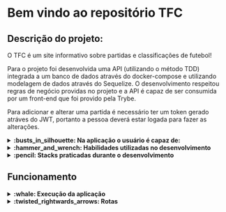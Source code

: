 # Bem vindo ao repositório TFC

## Descrição do projeto:

O TFC é um site informativo sobre partidas e classificações de futebol!

Para o projeto foi desenvolvida uma API (utilizando o método TDD) integrada a um banco de dados através do docker-compose e utilizando modelagem de dados através do Sequelize. O desenvolvimento respeitou regras de negócio providas no projeto e a API é capaz de ser consumida por um front-end que foi provido pela Trybe.

Para adicionar e alterar uma partida é necessário ter um token gerado atráves do JWT, portanto a pessoa deverá estar logada para fazer as alterações.

<details>
  <summary><strong>:busts_in_silhouette: Na aplicação o usuário é capaz de: </strong></summary><br />

- Realizar login
- Listar times
- Listar todas as partidas
- Listar as partidas finalizadas
- Listar as partidas em andamento
- Listar placar geral
- Listar placar considerando apenas times mandantes
- Listar placar considerando apenas times vizitantes
- Alterar uma partida em andamento
- Finalziar uma partida em andamento
</details>

<details>
  <summary><strong> :hammer_and_wrench: Habilidades utilizadas no desenvolvimento</strong></summary><br />
  
- Modelagem de dados com MySQL através do Sequelize;
- Criação e associação de tabelas usando models do sequelize;
- Construção de uma API REST com endpoints para consumir os models criados;
- Construção de um CRUD com TypeScript utilizando ORM;
- Práticas dos conhecimentos sobre os princípios SOLID;
- Práticas dos pilares da Programação Orientada a Objetos: Herança, Abstração, Encapsulamento e Polimorfismo;
</details>

<details>
  <summary><strong>:pencil: Stacks praticadas durante o desenvolvimento</strong></summary><br />
  
- Node.js
- TypeScript
- Express.js
- Docker
- MySQL
- Sequelize ORM
- JOI data validator
- JSON Web Token (JWT)
</details>

 ##  Funcionamento
  
 <details>
  <summary><strong>:whale: Execução da aplicação </strong></summary><br />
  
  - Para iniciar o projeto basta ter o docker instalado e rodar o comando ```npm run compose:up``` na pasta raiz do repositório.
  - Para finalizar o projeto rode o comando `npm run compose:down` na pasta raiz do repositório.
  - Para visualizar os logs do backend no terminal, rode o comando `npm run logs backend` na pasta raiz do repositório.
  - O backend roda na porta ` 3001 ` e o frontend na porta ` 3000 `
  - Caso queira acessar o banco de dados MySQL pelo seu computador, conecte-se a porta ` 3002 ` com user ` root ` e password ` 123456 `
  </details>

 <details>
  <summary><strong>:twisted_rightwards_arrows: Rotas </strong></summary><br />
  
  <details>
    <summary><strong> POST /login </strong></summary><br />
  
  - Para realizar o login, utilize o método `POST` em `/login`, o body da requisição deve conter o seguinte formato:

    ```json
    {
      "email": "string",
      "password": "string"
    }
    ```
  - O campo `email` deve receber um email válido. Ex: `tfc@projeto.com`;
  - O campo `password` deve ter mais de 6 caracteres.
  - Além de válidos, é necessário que o email e a senha estejam cadastrados no banco para ser feito o login;
  - O retorno será um status `200` e um `json` contendo o token de acesso:
        
    ```json
    {
      "token": "eyJhbGciOiJIUzI1NiIsInR5cCI6IkpXVCJ9.eyJjb250ZW50IjoiYWRtaW5AYWRtaW4uY29tIiwiaWF0IjoxNjc4Nzk2MTA5fQ.dxoDS5N05_1nmtnrcbHtC0yY75dohq9d5r-mREh8X-E"
    }
    ```
  - Para testar a aplicação utilize os válidos campos abaixo no login:

    ```json
    {
      "email": "admin@admin.com",
      "password": "secret_admin"
    }
    ```
  </details>

  <details>
  <summary><strong> GET /teams </strong></summary><br />

  - Utilizando o método GET em /teams, o retorno será um status `200` e um `json` contendo os times cadastrados:
        
    ```json
    [
      {
        "id": 1,
        "teamName": "Avaí/Kindermann"
      },
      {
        "id": 2,
        "teamName": "Bahia"
      },
      {
        "id": 3,
        "teamName": "Botafogo"
      },
      ...
    ]
    ```

  </details>
  
  <details>
  <summary><strong> GET /matches </strong></summary><br />
  
  - Utilizando o método GET em /matches, o retorno será um status `200` e um `json` contendo uma lista de partidas:
        
    ```json
    [
      {
        "id": 1,
        "homeTeamId": 16,
        "homeTeamGoals": 1,
        "awayTeamId": 8,
        "awayTeamGoals": 1,
        "inProgress": false,
        "homeTeam": {
          "teamName": "São Paulo"
        },
        "awayTeam": {
          "teamName": "Grêmio"
        }
      },
      ...
      {
        "id": 41,
        "homeTeamId": 16,
        "homeTeamGoals": 2,
        "awayTeamId": 9,
        "awayTeamGoals": 0,
        "inProgress": true,
        "homeTeam": {
          "teamName": "São Paulo"
        },
        "awayTeam": {
          "teamName": "Internacional"
        }
      }
    ]
    ```
  
  </details>
